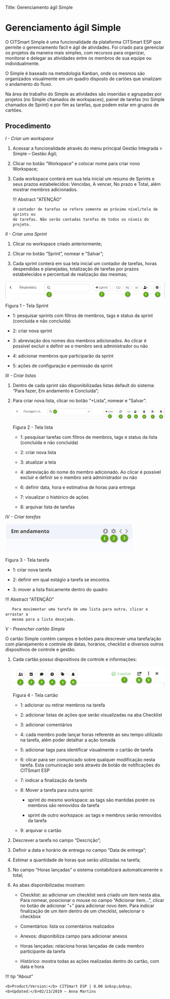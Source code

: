 Title: Gerenciamento ágil Simple

# Gerenciamento ágil Simple


O CITSmart Simple é uma funcionalidade da plataforma CITSmart ESP que permite o
gerenciamento fácil e ágil de atividades. Foi criado para gerenciar os projetos
da maneira mais simples, com recursos para organizar, monitorar e delegar as
atividades entre os membros de sua equipe ou individualmente.

O Simple é baseado na metodologia Kanban, onde os mesmos são organizados
visualmente em um quadro disposto de cartões que sinalizam o andamento do fluxo.

Na área de trabalho do Simple as atividades são inseridas e agrupadas por
projetos (no Simple chamados de workspaces), painel de tarefas (no Simple
chamados de Sprint) e por fim as tarefas, que podem estar em grupos de cartões.

Procedimento
------------

*I - Criar um workspace*

1.  Acessar a funcionalidade através do menu principal Gestão Integrada \>
    Simple – Gestão Ágil;

2.  Clicar no botão “Workspace” e colocar nome para criar novo Workspace;

3.  Cada workspace conterá em sua tela inicial um resumo de Sprints e seus
    prazos estabelecidos: Vencidas, A vencer, No prazo e Total, além mostrar
    membros adicionados.

    !!! Abstract "ATENÇÃO"

        O contador de tarefas se refere somente ao próximo nível/tela de sprints ou
        de tarefas. Não serão contadas tarefas de todos os níveis do projeto.

*II - Criar uma Sprint*

1.  Clicar no workspace criado anteriormente;

2.  Clicar no botão “Sprint”, nomear e “Salvar”;

3.  Cada sprint conterá em sua tela inicial um contador de tarefas, horas
    despendidas e planejadas, totalização de tarefas por prazos estabelecidos e
    percentual de realização das mesmas;


![tela sprint](images/figure-1-simple.png)
    
Figura 1 - Tela Sprint


-   1: pesquisar sprints com filtros de membros, tags e status da sprint
    (concluída e não concluída)

-   2: criar nova sprint

-   3: abreviação dos nomes dos membros adicionados. Ao clicar é possível
    excluir e definir se o membro será administrador ou não

-   4: adicionar membros que participarão da sprint

-   5: ações de configuração e permissão da sprint

*III - Criar listas*

1.  Dentro de cada sprint são disponibilizadas listas default do sistema: “Para
    fazer, Em andamento e Concluída”;

2.  Para criar nova lista, clicar no botão “+Lista”, nomear e “Salvar”.

    ![tela lista](images/figure-2-simple.png)
    
    Figura 2 - Tela lista

    -   1: pesquisar tarefas com filtros de membros, tags e status da lista
    (concluída e não concluída)

    -   2: criar nova lista

    -   3: atualizar a tela

    -   4: abreviação do nome do membro adicionado. Ao clicar é possível excluir e
    definir se o membro será administrador ou não

    -   6: definir data, hora e estimativa de horas para entrega

    -   7: visualizar o histórico de ações

    -   8: arquivar lista de tarefas

*IV - Criar tarefas*

   ![tela tarefa](images/figure-3-simple.png)
    
   Figura 3 - Tela tarefa

   -   1: criar nova tarefa

   -   2: definir em qual estágio a tarefa se encontra.

   -   3: mover a lista fisicamente dentro do quadro

   !!! Abstract "ATENÇÃO"

       Para movimentar uma tarefa de uma lista para outra, clicar e arrastar a
       mesma para a lista desejado.

*V - Preencher cartão Simple*

O cartão Simple contém campos e botões para descrever uma tarefa/ação com
planejamento e controle de datas, horários, checklist e diversos outros
dispositivos de controle e gestão.

1.  Cada cartão possui dispositivos de controle e informações:

     ![tela cartão](images/figure-4-simple.png)
    
      Figura 4 - Tela cartão

    -   1: adicionar ou retirar membros na tarefa

    -   2: adicionar listas de ações que serão visualizadas na aba Checklist

    -   3: adicionar comentários

    -   4: cada membro pode lançar horas referente ao seu tempo utilizado na tarefa,
    além poder detalhar a ação tomada

    -   5: adicionar tags para identificar visualmente o cartão de tarefa

    -   6: clicar para ser comunicado sobre qualquer modificação nesta tarefa. Esta
    comunicação será através de botão de notificações do CITSmart ESP

    -   7: indicar a finalização da tarefa

    -   8: Mover a tarefa para outra sprint:

        -   sprint do mesmo workspace: as tags são mantidas porém os membros são
        removidos da tarefa

        -   sprint de outro workspace: as tags e membros serão removidos da tarefa

    -   9: arquivar o cartão

1.  Descrever a tarefa no campo “Descrição”;

2.  Definir a data e horário de entrega no campo “Data de entrega”;

3.  Estimar a quantidade de horas que serão utilizadas na tarefa;

4.  No campo “Horas lançadas” o sistema contabilizará automaticamente o total;

5.  As abas disponibilizadas mostram:

    -   Checklist: ao adicionar um checklist será criado um item nesta aba. Para
    nomear, posicionar o mouse no campo “Adicionar item...”, clicar no botão de
    adicionar “+” para adicionar novo item. Para indicar finalização de um item
    dentro de um checklist, selecionar o checkbox

    -   Comentários: lista os comentários realizados

    -   Anexos: disponibiliza campo para adicionar anexos

    -   Horas lançadas: relaciona horas lançadas de cada membro participante da
    tarefa

    -   Histórico: mostra todas as ações realizadas dentro do cartão, com data e
    hora

!!! tip "About"

    <b>Product/Version:</b> CITSmart ESP | 8.00 &nbsp;&nbsp;
    <b>Updated:</b>02/13/2019 – Anna Martins

